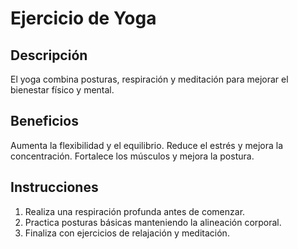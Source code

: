 # Ejercicio de Yoga

## Descripción
El yoga combina posturas, respiración y meditación para mejorar el bienestar físico y mental.

## Beneficios
Aumenta la flexibilidad y el equilibrio.
Reduce el estrés y mejora la concentración.
Fortalece los músculos y mejora la postura.

## Instrucciones
1. Realiza una respiración profunda antes de comenzar.
2. Practica posturas básicas manteniendo la alineación corporal.
3. Finaliza con ejercicios de relajación y meditación.